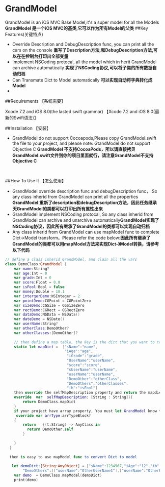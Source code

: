 # GrandModel
GrandModel is an iOS MVC Base Model,it's a super model for all the Models  **GrandModel 是一个iOS MVC的基类,它可以作为所有Model的父类**
##Key Features(关键特点)
+ Override Description and DebugDescription func, you can print all the cars on the console **重写了Description方法,和DebugDescription方法,可以在在控制台打印出全部变量**
+ Implement NSCoding protocal, all the model which in herit GrandModel can archive automatically **实现了NSCoding协议,可以将子类的所有数据自动归档**
+ Can Transmate Dict to Model automatically **可以实现自动将字典转化成Model**
+ 
##Requirements 【系统需要】

Xcode 7.2 and iOS 8.0(the lasted swift grammar)
【Xcode 7.2 and iOS 8.0(最新的Swift语法)】

##Installation 【安装】
+ GrandModel do not support Cocoapods,Please copy GrandModel.swift the file to your project, and please note: GtandModel do not support Objective C
**GrandModel 不支持CocoaPods，所以请直接拷贝GrandModel.swift文件到你的项目里面就行，请注意GrandModel不支持Objective C**
<br>

##How To Use It 【怎么使用】
+ GrandModel override description func and debugDescription func，  So any class inherid from GrandModel can print all the properties **GrandModel 重新了description和debugDescription方法，因此任务继承天GrandModel的类都可以打印出所有属性出来**
+ GrandModel implement NSCoding protocal, So any class inherid from GrandModel can archive and unarchive automatically**GrandModel实现了NSCoding协议，因此所有继承了GrandModel的类都可以实现自动归档**
+ Any class inherid from GrandModel can use mapModel func to complete Dict->Model transform。Please refer the code below:**因此所有继承了GrandModel的类都可以用mapModel方法来实现Dict-》Model转换，请参考以下代码**
``` Swift
// define a class inherid GrandModel, and clain all the vars
class DemoClass:GrandModel {
    var name:String?
    var age:Int = 0
    var grade:Int = 0
    var score:Float = 0.0
    var isFool:Bool = false
    var money:Double = 10.1
    var intergerDemo:NSInteger = 2
    var pointDemo:CGPoint = CGPointZero
    var sizeDemo:CGSize = CGSizeZero
    var rectDemo:CGRect = CGRectZero
    var dataDemo:NSData = NSData()
    var dateDemo = NSDate()
    var userName:String?
    var otherClass:DemoOther?
    var otherClasses:[DemoOther]?
    
    // then define a map table, the key is the dict that you want to transform, and the value is the var name.
    static let mapDict =  ["sName":"name",
                           "iAge":"age",
                            "iGrade":"grade",
                            "UserName":"userName",
                            "score":"score",
                            "sUserName":"userName",
                            "userName":"userName",
                            "DemoOther":"otherClass",
                            "DemoOthers":"otherClasses",
                            "ib":"isFool"]
    then override the selfMapDescription property and return the mapdict                   
    override  var  selfMapDescription: [String : String]?{
        return DemoClass.mapDict
    }
    if your project have array property, You must let GrandModel know the array type
     override var arrType:arrTypeBlock?
    {
        return   {(t:String) -> AnyClass in
          return DemoOther.self
        }
        
    }
  }
  
  then is easy to use mapModel func to convert Dict to model
  
   let demoDict:[String:AnyObject] = ["sName":1234567,"iAge":"12","ib":true,"iGrade":"6","UserName":"userName","DemoOther":["userName":"OtherUserName"],
        "DemoOthers":[["userName":"OtherUserName1"],["userName":"OtherUserName2"]]]
    var demo  = DemoClass.mapModel(demoDict)
    print(demo)
```
